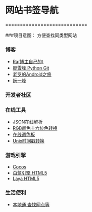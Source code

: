 # 网站书签导航
============================

###项目意图：
方便查找同类型网站

### 博客
* [Ra(博主自己的)](http://blog.csdn.net/vipzjyno1)
* [廖雪峰 Python Git](http://www.liaoxuefeng.com/)
* [老罗的Android之旅](http://blog.csdn.net/Luoshengyang)
* [阮一峰](http://www.ruanyifeng.com/blog/archives.html)

### 开发者社区


### 在线工具
* [JSON在线解析](https://www.bejson.com/)
* [RGB颜色十六位色转换](http://www.zzsky.cn/tool/rgb_16bit/)
* [在线调色板](http://tool.chinaz.com/Tools/OnlineColor.aspx)
* [Unix时间戳转换](https://unixtime.51240.com/)


### 游戏引擎
* [Cocos](http://www.cocos.com/)
* [白鹭引擎 HTML5](https://www.egret.com/)
* [Laya HTML5](https://www.layabox.com/)




### 生活便利
* [本地通 查找网点等](http://hz.bendibao.com/wangdian/)

